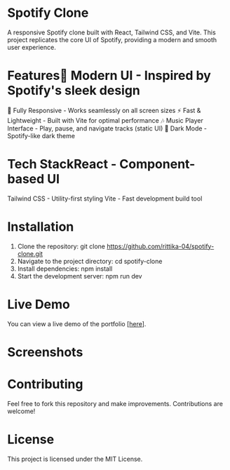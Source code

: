 # Spotify Clone 
A responsive Spotify clone built with React, Tailwind CSS, and Vite. This project replicates the core UI of Spotify, providing a modern and smooth user experience.

# Features🎵 Modern UI - Inspired by Spotify's sleek design
🎨 Fully Responsive - Works seamlessly on all screen sizes
⚡ Fast & Lightweight - Built with Vite for optimal performance
🎶 Music Player Interface - Play, pause, and navigate tracks (static UI)
🌙 Dark Mode - Spotify-like dark theme

# Tech StackReact - Component-based UI
Tailwind CSS - Utility-first styling
Vite - Fast development build tool

# Installation
1. Clone the repository: git clone https://github.com/rittika-04/spotify-clone.git
2. Navigate to the project directory: cd spotify-clone
3. Install dependencies: npm install
4. Start the development server: npm run dev

# Live Demo
You can view a live demo of the portfolio [[here](<!-- Uploading "Screenshot 2025-02-19 122150.png"... -->)].

# Screenshots


# Contributing
Feel free to fork this repository and make improvements. Contributions are welcome!

# License
This project is licensed under the MIT License.



